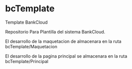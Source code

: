 # bcTemplate
Template BankCloud

Repositorio Para Plantilla del sistema BankCloud.

El desarrollo de la maquetacion de almacenara en la ruta bcTemplate/Maquetacion

El desarrollo de la pagina principal se almacenara en la ruta bcTemplate/Principal
